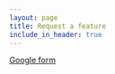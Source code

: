 ```yaml
---
layout: page
title: Request a feature
include_in_header: true
---
```

[Google form](https://docs.google.com/forms/d/e/1FAIpQLSetsYC1KL5jHWaSdAzK0yWTHPycRK5CyboCf6ARhOy8kOjZkw/viewform)